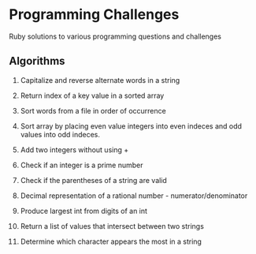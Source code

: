 # Programming Challenges #

Ruby solutions to various programming questions and challenges

## Algorithms ##

1. Capitalize and reverse alternate words in a string

2. Return index of a key value in a sorted array

3. Sort words from a file in order of occurrence

4. Sort array by placing even value integers into even indeces and odd values into odd indeces.

5. Add two integers without using + 

6. Check if an integer is a prime number

7. Check if the parentheses of a string are valid

8. Decimal representation of a rational number - numerator/denominator

9. Produce largest int from digits of an int

10. Return a list of values that intersect between two strings

11. Determine which character appears the most in a string
